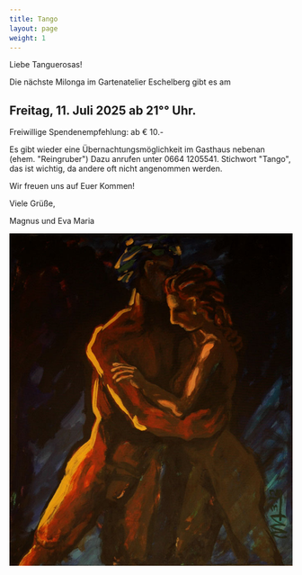 ```yaml
---
title: Tango
layout: page
weight: 1
---
```

Liebe Tanguerosas!

Die nächste Milonga im Gartenatelier Eschelberg gibt es am 
## Freitag, 11. Juli 2025  ab 21°° Uhr. 

Freiwillige Spendenempfehlung: ab € 10.- 

Es gibt wieder eine Übernachtungsmöglichkeit im Gasthaus nebenan (ehem. "Reingruber") Dazu anrufen unter 0664 1205541. Stichwort "Tango", das ist wichtig, da andere oft nicht angenommen werden.

Wir freuen uns auf Euer Kommen!

Viele Grüße,

Magnus und Eva Maria

![Tango1](/files/tango/TB12_248.jpg)




